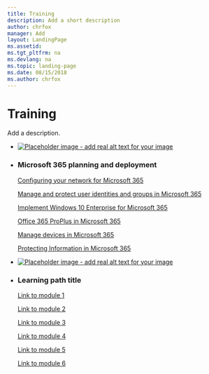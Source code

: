 ```yaml
---
title: Training
description: Add a short description
author: chrfox
manager: Add
layout: LandingPage
ms.assetid: 
ms.tgt_pltfrm: na
ms.devlang: na
ms.topic: landing-page
ms.date: 08/15/2018
ms.author: chrfox
---
```

# Training

Add a description.

<ul class="panelContent cardsW cols cols2">
    <li>
        <div class="cardSize">
            <div class="cardPadding">
                <div class="card">
                    <div class="cardImageOuter">
                        <div class="cardImage">
                            <a href="  ">
                            <img src="https://docs.microsoft.com/en-us/office/media/placeholders/Placeholder_TipImage-520x292.png" alt="Placeholder image - add real alt text for your image" />
                            </a>
                        </div>
                    </div>
                    <div class="cardText">
                    </div>
                </div>
            </div>
        </div>
    </li>
    <li>
        <div class="cardSize">
            <div class="cardPadding">
                <div class="card">
                    <div class="cardText">
                        <h3>Microsoft 365 planning and deployment</h3>
                        <p><a href="">Configuring your network for Microsoft 365</a></p>
                        <p><a href="">Manage and protect user identities and groups in Microsoft 365</a></p>
                        <p><a href="">Implement Windows 10 Enterprise for Microsoft 365</a></p>
                        <p><a href="">Office 365 ProPlus in Microsoft 365</a></p>
                        <p><a href="">Manage devices in Microsoft 365</a></p>
                        <p><a href="">Protecting Information in Microsoft 365</a></p>
                    </div>
                </div>
            </div>
        </div>
    </li>
</ul>

<ul class="panelContent cardsW cols cols2">
    <li>
        <div class="cardSize">
            <div class="cardPadding">
                <div class="card">
                    <div class="cardImageOuter">
                        <div class="cardImage">
                            <a href="  ">
                            <img src="https://docs.microsoft.com/en-us/office/media/placeholders/Placeholder_TipImage-520x292.png" alt="Placeholder image - add real alt text for your image" />
                            </a>
                        </div>
                    </div>
                    <div class="cardText">
                    </div>
                </div>
            </div>
        </div>
    </li>
    <li>
        <div class="cardSize">
            <div class="cardPadding">
                <div class="card">
                    <div class="cardText">
                        <h3>Learning path title</h3>
                        <p><a href=" ">Link to module 1</a></p>
                        <p><a href=" ">Link to module 2</a></p>
                        <p><a href=" ">Link to module 3</a></p>
                        <p><a href=" ">Link to module 4</a></p>
                        <p><a href=" ">Link to module 5</a></p>
                        <p><a href=" ">Link to module 6</a></p>
                    </div>
                </div>
            </div>
        </div>
    </li>
</ul>

